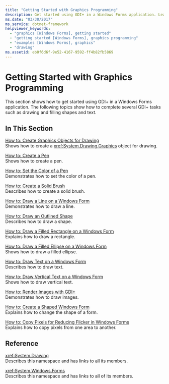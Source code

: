```yaml
---
title: "Getting Started with Graphics Programming"
description: Get started using GDI+ in a Windows Forms application. Learn how to complete several GDI+ tasks, such as drawing and filling shapes and text.
ms.date: "03/30/2017"
ms.service: dotnet-framework
helpviewer_keywords: 
  - "graphics [Windows Forms], getting started"
  - "getting started [Windows Forms], graphics programming"
  - "examples [Windows Forms], graphics"
  - "drawing"
ms.assetid: eb0f6d6f-9e52-4167-9592-ff4b82fb5869
---
```

# Getting Started with Graphics Programming

This section shows how to get started using GDI+ in a Windows Forms application. The following topics show how to complete several GDI+ tasks such as drawing and filling shapes and text.  
  
## In This Section  

[How to: Create Graphics Objects for Drawing](how-to-create-graphics-objects-for-drawing.md)\
Shows how to create a <xref:System.Drawing.Graphics> object for drawing.  
  
[How to: Create a Pen](how-to-create-a-pen.md)\
Shows how to create a pen.  
  
[How to: Set the Color of a Pen](how-to-set-the-color-of-a-pen.md)\
Demonstrates how to set the color of a pen.  
  
[How to: Create a Solid Brush](how-to-create-a-solid-brush.md)\
Describes how to create a solid brush.  
  
[How to: Draw a Line on a Windows Form](how-to-draw-a-line-on-a-windows-form.md)\
Demonstrates how to draw a line.  
  
[How to: Draw an Outlined Shape](how-to-draw-an-outlined-shape.md)\
Describes how to draw a shape.  
  
[How to: Draw a Filled Rectangle on a Windows Form](how-to-draw-a-filled-rectangle-on-a-windows-form.md)\
Explains how to draw a rectangle.  
  
[How to: Draw a Filled Ellipse on a Windows Form](how-to-draw-a-filled-ellipse-on-a-windows-form.md)\
Shows how to draw a filled ellipse.  
  
[How to: Draw Text on a Windows Form](how-to-draw-text-on-a-windows-form.md)\
Describes how to draw text.  
  
[How to: Draw Vertical Text on a Windows Form](how-to-draw-vertical-text-on-a-windows-form.md)\
Shows how to draw vertical text.  
  
[How to: Render Images with GDI+](how-to-render-images-with-gdi.md)\
Demonstrates how to draw images.  
  
[How to: Create a Shaped Windows Form](how-to-create-a-shaped-windows-form.md)\
Explains how to change the shape of a form.  
  
[How to: Copy Pixels for Reducing Flicker in Windows Forms](how-to-copy-pixels-for-reducing-flicker-in-windows-forms.md)\
Explains how to copy pixels from one area to another.  
  
## Reference  

<xref:System.Drawing>  
Describes this namespace and has links to all its members.  
  
<xref:System.Windows.Forms>  
Describes this namespace and has links to all of its members.
